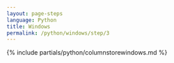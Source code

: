 ```yaml
---
layout: page-steps
language: Python
title: Windows
permalink: /python/windows/step/3
---
```


{% include partials/python/columnstorewindows.md %}

